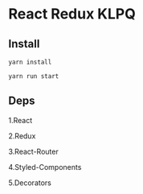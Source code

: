 # React Redux KLPQ

## Install


`yarn install`

`yarn run start`

## Deps


1.React

2.Redux

3.React-Router

4.Styled-Components

5.Decorators


